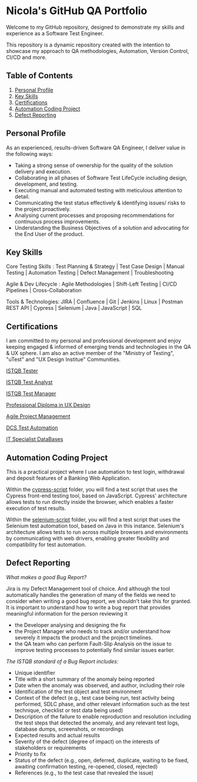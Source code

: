 # Nicola's GitHub QA Portfolio

Welcome to my GitHub repository, designed to demonstrate my skills and experience as a Software Test Engineer. 

This repository is a dynamic repository created with the intention to showcase my approach to QA methodologies, Automation, Version Control, CI/CD and more.

## Table of Contents

1. [Personal Profile](#profile)
2. [Key Skills](#skills)
3. [Certifications](#certifications)
4. [Automation Coding Project](#automation-coding-project)
5. [Defect Reporting](#defect-reporting)
   


## Personal Profile

As an experienced, results-driven Software QA Engineer, I deliver value in the following ways: 

- Taking a strong sense of ownership for the quality of the solution delivery and execution.
- Collaborating in all phases of Software Test LifeCycle including design, development, and testing.
- Executing manual and automated testing with meticulous attention to detail.
- Communicating the test status effectively & identifying issues/ risks to the project proactively.
- Analysing current processes and proposing recommendations for continuous process improvements.
- Understanding the Business Objectives of a solution and advocating for the End User of the product. 


## Key Skills

Core Testing Skills : Test Planning & Strategy | Test Case Design | Manual Testing | Automation Testing | Defect Management | Troubleshooting

Agile & Dev Lifecycle : Agile Methodologies | Shift-Left Testing | CI/CD Pipelines | Cross-Collaboration

Tools & Technologies:  JIRA | Confluence | Git | Jenkins | Linux | Postman REST API | Cypress | Selenium | Java | JavaScript | SQL 


## Certifications

I am committed to my personal and professional development and enjoy keeping engaged & informed of emerging trends and technologies in the QA & UX sphere. 
I am also an active member of the "Ministry of Testing", "uTest" and "UX Design Institue" Communities. 

[ISTQB Tester](./Certifications/ISTQB_Certifications/Tester.pdf)

[ISTQB Test Analyst](https://github.com/nicola-deb/qa-testing-portfolio/tree/main/Certifications/ISTQB_Certifications/Test_Analyst)

[ISTQB Test Manager](./Certifications/ISTQB_Certifications/Test_Manager)

[Professional Diploma in UX Design](./Certifications/UX_Design_Institute/UX_Design)

[Agile Project Management](./Certifications/Agile_Project_Management/AgilePMFoundation2024)

[DCS Test Automation](./Certifications/DCS_Test_Automation_Course/Automation)

[IT Specialist DataBases](https://www.credly.com/earner/earned/badge/4b27d3ed-1459-4238-91d6-683f0493f2ac)


## Automation Coding Project

This is a practical project where I use automation to test login, withdrawal and deposit features of a Banking Web Application.
 
Within the [cypress-script](https://github.com/nicola-deb/qa-testing-portfolio/tree/main/test-automation/cypress-script) folder, you will find a test script that uses the Cypress front-end testing tool, based on JavaScript. Cypress' architecture allows tests to run directly inside the browser, which enables a faster execution of test results.

Within the [selenium-script](https://github.com/nicola-deb/qa-testing-portfolio/tree/main/test-automation/selenium-script) folder, you will find a test script that uses the Selenium test automation tool, based on Java in this instance. 
Selenium's architecture allows tests to run across multiple browsers and environments by communicating with web drivers, enabling greater flexibility and compatibility for test automation.


## Defect Reporting 

*What makes a good Bug Report?* 

Jira is my Defect Management tool of choice. And although the tool automatically handles the generation of many of the fields we need to consider when writing a good bug report, we shouldn't take this for granted. It is important to understand how to write a bug report that provides meaningful information for the person reviewing it 
- the Developer analysing and designing the fix
- the Project Manager who needs to track and/or understand how severely it impacts the product and the project timelines.
- the QA team who can perform Fault-Slip Analysis on the issue to improve testing processes to potentially find similar issues earlier.

*The ISTQB standard of a Bug Report includes:*

- Unique identifier 
- Title with a short summary of the anomaly being reported 
- Date when the anomaly was observed, and author, including their role  
- Identification of the test object and test environment 
- Context of the defect (e.g., test case being run, test activity being performed, SDLC phase, and other relevant information such as the test technique, checklist or test data being used) 
- Description of the failure to enable reproduction and resolution including the test steps that detected the anomaly, and any relevant test logs, database dumps, screenshots, or recordings 
- Expected results and actual results 
- Severity of the defect (degree of impact) on the interests of stakeholders or requirements 
- Priority to fix 
- Status of the defect (e.g., open, deferred, duplicate, waiting to be fixed, awaiting confirmation testing, re-opened, closed, rejected) 
- References (e.g., to the test case that revealed the issue)
